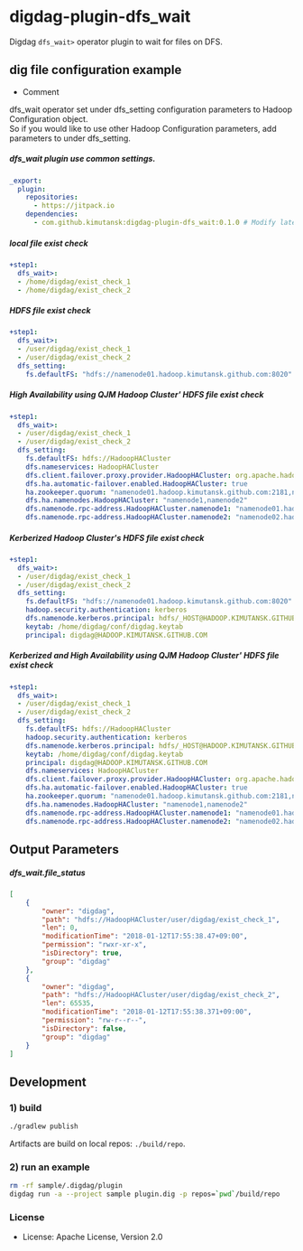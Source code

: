 # digdag-plugin-dfs_wait

Digdag `dfs_wait>` operator plugin to wait for files on DFS.

## dig file configuration example

- Comment

dfs_wait operator set under dfs_setting configuration parameters to Hadoop Configuration object.  
So if you would like to use other Hadoop Configuration parameters, add parameters to under dfs_setting.

##### dfs_wait plugin use common settings.

```yaml
_export:
  plugin:
    repositories:
      - https://jitpack.io
    dependencies:
      - com.github.kimutansk:digdag-plugin-dfs_wait:0.1.0 # Modify latest version.
```

##### local file exist check

```yaml
+step1:
  dfs_wait>: 
  - /home/digdag/exist_check_1
  - /home/digdag/exist_check_2
```

##### HDFS file exist check

```yaml
+step1:
  dfs_wait>:
  - /user/digdag/exist_check_1
  - /user/digdag/exist_check_2
  dfs_setting:
    fs.defaultFS: "hdfs://namenode01.hadoop.kimutansk.github.com:8020"
```

##### High Availability using QJM Hadoop Cluster' HDFS file exist check

```yaml
+step1:
  dfs_wait>:
  - /user/digdag/exist_check_1
  - /user/digdag/exist_check_2
  dfs_setting:
    fs.defaultFS: hdfs://HadoopHACluster
    dfs.nameservices: HadoopHACluster
    dfs.client.failover.proxy.provider.HadoopHACluster: org.apache.hadoop.hdfs.server.namenode.ha.ConfiguredFailoverProxyProvider
    dfs.ha.automatic-failover.enabled.HadoopHACluster: true
    ha.zookeeper.quorum: "namenode01.hadoop.kimutansk.github.com:2181,namenode02.hadoop.kimutansk.github.com:2181,namenode03.hadoop.kimutansk.github.com:2181"
    dfs.ha.namenodes.HadoopHACluster: "namenode1,namenode2"
    dfs.namenode.rpc-address.HadoopHACluster.namenode1: "namenode01.hadoop.kimutansk.github.com:8020"
    dfs.namenode.rpc-address.HadoopHACluster.namenode2: "namenode02.hadoop.kimutansk.github.com:8020"
```

##### Kerberized Hadoop Cluster's HDFS file exist check

```yaml
+step1:
  dfs_wait>:
  - /user/digdag/exist_check_1
  - /user/digdag/exist_check_2
  dfs_setting:
    fs.defaultFS: "hdfs://namenode01.hadoop.kimutansk.github.com:8020"
    hadoop.security.authentication: kerberos
    dfs.namenode.kerberos.principal: hdfs/_HOST@HADOOP.KIMUTANSK.GITHUB.COM
    keytab: /home/digdag/conf/digdag.keytab
    principal: digdag@HADOOP.KIMUTANSK.GITHUB.COM
```

##### Kerberized and High Availability using QJM Hadoop Cluster' HDFS file exist check

```yaml
+step1:
  dfs_wait>:
  - /user/digdag/exist_check_1
  - /user/digdag/exist_check_2
  dfs_setting:
    fs.defaultFS: hdfs://HadoopHACluster
    hadoop.security.authentication: kerberos
    dfs.namenode.kerberos.principal: hdfs/_HOST@HADOOP.KIMUTANSK.GITHUB.COM
    keytab: /home/digdag/conf/digdag.keytab
    principal: digdag@HADOOP.KIMUTANSK.GITHUB.COM
    dfs.nameservices: HadoopHACluster
    dfs.client.failover.proxy.provider.HadoopHACluster: org.apache.hadoop.hdfs.server.namenode.ha.ConfiguredFailoverProxyProvider
    dfs.ha.automatic-failover.enabled.HadoopHACluster: true
    ha.zookeeper.quorum: "namenode01.hadoop.kimutansk.github.com:2181,namenode02.hadoop.kimutansk.github.com:2181,namenode03.hadoop.kimutansk.github.com:2181"
    dfs.ha.namenodes.HadoopHACluster: "namenode1,namenode2"
    dfs.namenode.rpc-address.HadoopHACluster.namenode1: "namenode01.hadoop.kimutansk.github.com:8020"
    dfs.namenode.rpc-address.HadoopHACluster.namenode2: "namenode02.hadoop.kimutansk.github.com:8020"
```

## Output Parameters

##### dfs_wait.file_status

```json
[
    {
        "owner": "digdag",
        "path": "hdfs://HadoopHACluster/user/digdag/exist_check_1",
        "len": 0,
        "modificationTime": "2018-01-12T17:55:38.47+09:00",
        "permission": "rwxr-xr-x",
        "isDirectory": true,
        "group": "digdag"
    },
    {
        "owner": "digdag",
        "path": "hdfs://HadoopHACluster/user/digdag/exist_check_2",
        "len": 65535,
        "modificationTime": "2018-01-12T17:55:38.371+09:00",
        "permission": "rw-r--r--",
        "isDirectory": false,
        "group": "digdag"
    }
]
```

## Development

### 1) build

```sh
./gradlew publish
```

Artifacts are build on local repos: `./build/repo`.

### 2) run an example

```sh
rm -rf sample/.digdag/plugin 
digdag run -a --project sample plugin.dig -p repos=`pwd`/build/repo
```

### License

- License: Apache License, Version 2.0
